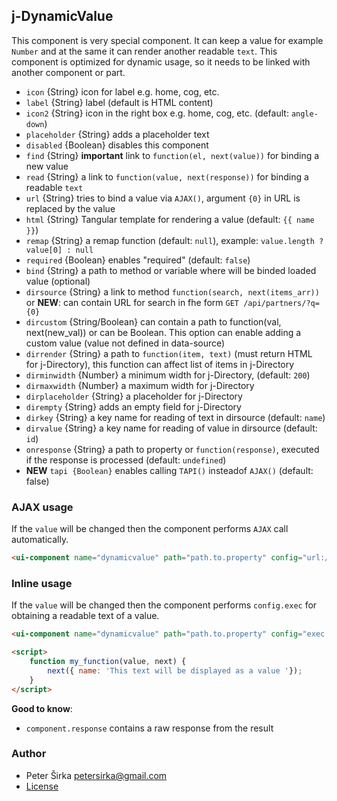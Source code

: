 ## j-DynamicValue

This component is very special component. It can keep a value for example `Number` and at the same it can render another readable `text`. This component is optimized for dynamic usage, so it needs to be linked with another component or part.

- `icon` {String} icon for label e.g. home, cog, etc.
- `label` {String} label (default is HTML content)
- `icon2` {String} icon in the right box e.g. home, cog, etc. (default: `angle-down`)
- `placeholder` {String} adds a placeholder text
- `disabled` {Boolean} disables this component
- `find` {String} __important__ link to `function(el, next(value))` for binding a new value
- `read` {String} a link to `function(value, next(response))` for binding a readable `text`
- `url` {String} tries to bind a value via `AJAX()`, argument `{0}` in URL is replaced by the value
- `html` {String} Tangular template for rendering a value (default: `{{ name }}`)
- `remap` {String} a remap function (default: `null`), example: `value.length ? value[0] : null`
- `required` {Boolean} enables "required" (default: `false`)
- `bind` {String} a path to method or variable where will be binded loaded value (optional)
- `dirsource` {String} a link to method `function(search, next(items_arr))` or __NEW__: can contain URL for search in fhe form `GET /api/partners/?q={0}`
- `dircustom` {String/Boolean} can contain a path to function(val, next(new_val)) or can be Boolean. This option can enable adding a custom value (value not defined in data-source)
- `dirrender` {String} a path to `function(item, text)` (must return HTML for j-Directory), this function can affect list of items in j-Directory
- `dirminwidth` {Number} a minimum width for j-Directory, (default: `200`)
- `dirmaxwidth` {Number} a maximum width for j-Directory
- `dirplaceholder` {String} a placeholder for j-Directory
- `dirempty` {String} adds an empty field for j-Directory
- `dirkey` {String} a key name for reading of text in dirsource (default: `name`)
- `dirvalue` {String} a key name for reading of value in dirsource (default: `id`)
- `onresponse` {String} a path to property or `function(response)`, executed if the response is processed (default: `undefined`)
- __NEW__ `tapi {Boolean}` enables calling `TAPI()` insteadof `AJAX()` (default: false)

### AJAX usage

If the `value` will be changed then the component performs `AJAX` call automatically.

```html
<ui-component name="dynamicvalue" path="path.to.property" config="url:/users/{0}/;dirsource:GET /users/?search={0}"></ui-component>
```

### Inline usage

If the `value` will be changed then the component performs `config.exec` for obtaining a readable text of a value.

```html
<ui-component name="dynamicvalue" path="path.to.property" config="exec:my_function"></ui-component>

<script>
	function my_function(value, next) {
		next({ name: 'This text will be displayed as a value '});
	}
</script>
```

__Good to know__:

- `component.response` contains a raw response from the result

### Author

- Peter Širka <petersirka@gmail.com>
- [License](https://www.totaljs.com/license/)

